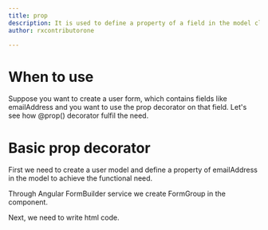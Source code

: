 ```yaml
---
title: prop
description: It is used to define a property of a field in the model class.
author: rxcontributorone

---
```

# When to use
Suppose you want to create a user form, which contains fields like emailAddress and you want to use the prop decorator on that field.
Let's see how @prop() decorator fulfil the need.

# Basic prop decorator  
First we need to create a user model and define a property of emailAddress in the model to achieve the functional need.
<div component="app-code" key="prop-add-model"></div> 

Through Angular FormBuilder service we create FormGroup in the component.

<div component="app-code" key="prop-add-component"></div> 
Next, we need to write html code.
<div component="app-code" key="prop-add-html"></div> 
<div component="app-example-runner" ref-component="app-prop-add"></div>
